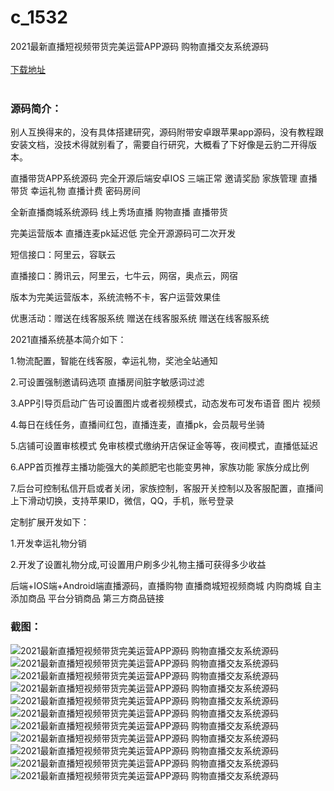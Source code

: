 # c_1532
2021最新直播短视频带货完美运营APP源码 购物直播交友系统源码
<br/></br>
[下载地址](https://www.uuid2.com/1532.html "下载地址")
<br/></br>
<h3>源码简介：</h3>
<p>别人互换得来的，没有具体搭建研究，源码附带安卓跟苹果app源码，没有教程跟安装文档，没技术得就别看了，需要自行研究，大概看了下好像是云豹二开得版本。<p>
<p>直播带货APP系统源码 完全开源后端安卓IOS 三端正常 邀请奖励 家族管理 直播带货 幸运礼物 直播计费 密码房间<p>
<p>全新直播商城系统源码 线上秀场直播 购物直播 直播带货<p>
<p>完美运营版本 直播连麦pk延迟低 完全开源源码可二次开发<p>
<p>短信接口：阿里云，容联云<p>
<p>直播接口：腾讯云，阿里云，七牛云，网宿，奥点云，网宿<p>
<p>版本为完美运营版本，系统流畅不卡，客户运营效果佳<p>
<p>优惠活动：赠送在线客服系统 赠送在线客服系统  赠送在线客服系统<p>
<p>2021直播系统基本简介如下：<p>
<p>1.物流配置，智能在线客服，幸运礼物，奖池全站通知<p>
<p>2.可设置强制邀请码选项 直播房间脏字敏感词过滤<p>
<p>3.APP引导页启动广告可设置图片或者视频模式，动态发布可发布语音 图片 视频<p>
<p>4.每日在线任务，直播间红包，直播连麦，直播pk，会员靓号坐骑<p>
<p>5.店铺可设置审核模式 免审核模式缴纳开店保证金等等，夜间模式，直播低延迟<p>
<p>6.APP首页推荐主播功能强大的美颜肥宅也能变男神，家族功能 家族分成比例<p>
<p>7.后台可控制私信开启或者关闭，家族控制，客服开关控制以及客服配置，直播间上下滑动切换，支持苹果ID，微信，QQ，手机，账号登录<p>
<p>定制扩展开发如下：<p>
<p>1.开发幸运礼物分销<p>
<p>2.开发了设置礼物分成,可设置用户刷多少礼物主播可获得多少收益<p>
<p>后端+IOS端+Android端直播源码，直播购物 直播商城短视频商城 内购商城 自主添加商品 平台分销商品 第三方商品链接<p>
<h3>截图：</h3>
<img src="https://www.uuid2.com/wp-content/uploads/img/uimage/35871631501141.png" alt="2021最新直播短视频带货完美运营APP源码 购物直播交友系统源码"><img src="https://www.uuid2.com/wp-content/uploads/img/uimage/34691631501144.png" alt="2021最新直播短视频带货完美运营APP源码 购物直播交友系统源码"><img src="https://www.uuid2.com/wp-content/uploads/img/uimage/32651631501146.png" alt="2021最新直播短视频带货完美运营APP源码 购物直播交友系统源码"><img src="https://www.uuid2.com/wp-content/uploads/img/uimage/62101631501147.png" alt="2021最新直播短视频带货完美运营APP源码 购物直播交友系统源码"><img src="https://www.uuid2.com/wp-content/uploads/img/uimage/63671631501151.png" alt="2021最新直播短视频带货完美运营APP源码 购物直播交友系统源码"><img src="https://www.uuid2.com/wp-content/uploads/img/uimage/2231631501152.png" alt="2021最新直播短视频带货完美运营APP源码 购物直播交友系统源码"><img src="https://www.uuid2.com/wp-content/uploads/img/uimage/92761631501165.png" alt="2021最新直播短视频带货完美运营APP源码 购物直播交友系统源码"><img src="https://www.uuid2.com/wp-content/uploads/img/uimage/93111631501167.png" alt="2021最新直播短视频带货完美运营APP源码 购物直播交友系统源码"><img src="https://www.uuid2.com/wp-content/uploads/img/uimage/92711631501171.png" alt="2021最新直播短视频带货完美运营APP源码 购物直播交友系统源码"><img src="https://www.uuid2.com/wp-content/uploads/img/uimage/35071631501177.png" alt="2021最新直播短视频带货完美运营APP源码 购物直播交友系统源码"><img src="https://www.uuid2.com/wp-content/uploads/img/uimage/321631501178.png" alt="2021最新直播短视频带货完美运营APP源码 购物直播交友系统源码">
